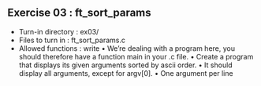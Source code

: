 ## Exercise 03 : ft_sort_params

- Turn-in directory : ex03/
- Files to turn in : ft_sort_params.c
- Allowed functions : write
 • We’re dealing with a program here, you should therefore have a function main in
   your .c file.
 • Create a program that displays its given arguments sorted by ascii order.
 • It should display all arguments, except for argv[0].
 • One argument per line